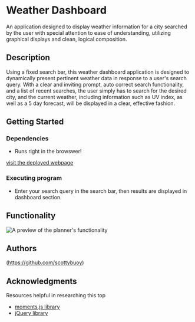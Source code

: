 # Weather Dashboard

An application designed to display weather information for a city searched by the user with special attention to ease of understanding, utilizing graphical displays and clean, logical composition.

## Description

Using a fixed search bar, this weather dashboard application is designed to dynamically present pertinent weather data in response to a user's search query. With a clear and inviting prompt, auto correct search functionality, and a list of recent searches, the user simply has to search for the desired city, and the current weather, including information such as UV index, as well as a 5 day forecast, will be displayed in a clear, effective fashion.

## Getting Started

### Dependencies

* Runs right in the browswer!

[visit the deployed webpage](https://scottybuoy.github.io/weather-dashboard//)

### Executing program

* Enter your search query in the search bar, then results are displayed in dashboard section.


## Functionality
![A preview of the planner's functionality](https://media.giphy.com/media/LQ6zNflM0RLQx1Hrhp/giphy.gif)


## Authors


(https://github.com/scottybuoy)


## Acknowledgments

Resources helpful in researching this top
* [moments.js library](https://momentjs.com/)
* [jQuery library](https://jquery.com/)